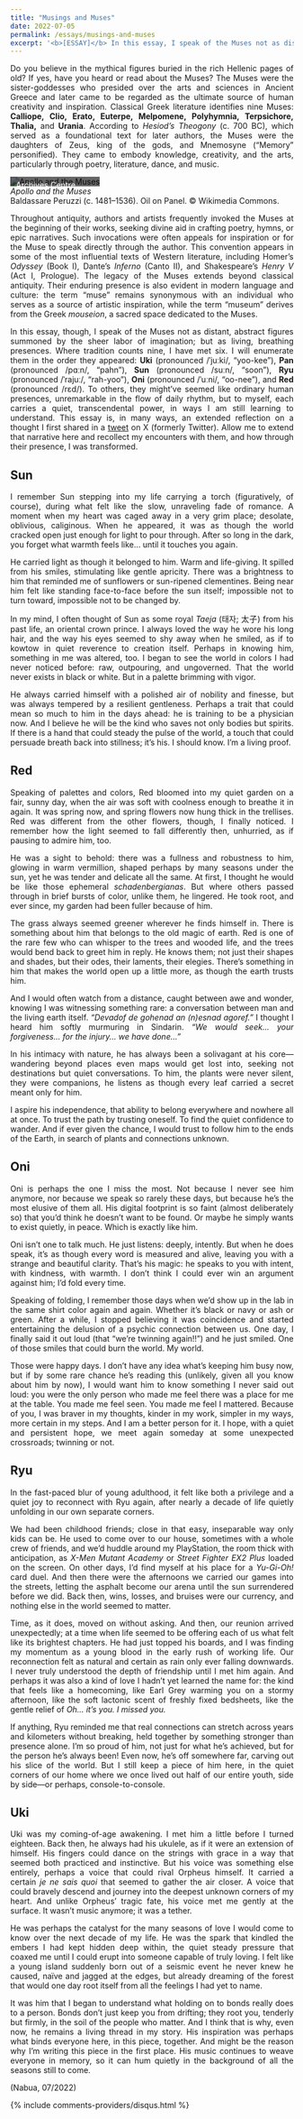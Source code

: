 ```yaml
--- 
title: "Musings and Muses" 
date: 2022-07-05 
permalink: /essays/musings-and-muses 
excerpt: '<b>[ESSAY]</b> In this essay, I speak of the Muses not as distant, abstract figures summoned by the sheer labor of imagination; but as living, breathing presences. Where tradition counts nine, I have met six. I will enumerate them in the order they appeared: Uki, Pan, Sun, Ryu, Oni, and Red. To others, they might’ve seemed like ordinary human presences, unremarkable in the flow of daily rhythm, but to myself, each carries a quiet, transcendental power, in ways I am still learning to understand. This essay is, in many ways, an extended reflection on a thought I first shared in a tweet on X (formerly Twitter). Allow me to extend that narrative here and recollect my encounters with them, and how through their presence, I was transformed.' 
---
```


<div style="text-align: justify;">
  <p>Do you believe in the mythical figures buried in the rich Hellenic pages of old? If yes, have you heard or read about the Muses? The Muses were the sister-goddesses who presided over the arts and sciences in Ancient Greece and later came to be regarded as the ultimate source of human creativity and inspiration. Classical Greek literature identifies nine Muses: <strong>Calliope, Clio, Erato, Euterpe, Melpomene, Polyhymnia, Terpsichore, Thalia,</strong> and <strong>Urania</strong>. According to <em>Hesiod’s Theogony</em> (c. 700 BC), which served as a foundational text for later authors, the Muses were the daughters of Zeus, king of the gods, and Mnemosyne (“Memory” personified). They came to embody knowledge, creativity, and the arts, particularly through poetry, literature, dance, and music.</p>

<figure class="hover-caption">
  <img src="https://upload.wikimedia.org/wikipedia/commons/4/40/Baldassare_Peruzzi_-_Dance_of_Apollo_and_the_Muses.jpg" alt="Apollo and the Muses">

  <!-- hover caption -->
  <div class="hover-box">
    Image credit: Camden Local Studies and Archives Centre
  </div>
</figure>

<style>
figure {
  margin: 0;
  padding: 0;
}

img {
  display: block;   /* removes inline spacing */
  margin: 0;
  padding: 0;
  border: none;
}
  
.hover-caption {
  position: relative;
  display: inline-block;
  overflow: hidden;
}

.hover-caption img {
  display: block;
  height: auto;
  max-width: 100%; /* stays responsive, but won’t shrink unnaturally */
}

.hover-box {
  position: absolute;
  bottom: -100%; /* hidden initially */
  left: 0;
  width: 100%;
  background: rgba(0,0,0,0.6);
  color: #fff;
  padding: 10px;
  font-size: 14px;
  line-height: 1.4;
  transition: bottom 0.4s ease;
}

.hover-caption:hover .hover-box {
  bottom: 0; /* slides up on hover */
}
</style>
  <figcaption>
    <em>Apollo and the Muses</em><br>
    Baldassare Peruzzi (c. 1481–1536). Oil on Panel. © Wikimedia Commons.
  </figcaption>

  <p>Throughout antiquity, authors and artists frequently invoked the Muses at the beginning of their works, seeking divine aid in crafting poetry, hymns, or epic narratives. Such invocations were often appeals for inspiration or for the Muse to speak directly through the author. This convention appears in some of the most influential texts of Western literature, including Homer’s <em>Odyssey</em> (Book I), Dante’s <em>Inferno</em> (Canto II), and Shakespeare’s <em>Henry V</em> (Act I, Prologue). The legacy of the Muses extends beyond classical antiquity. Their enduring presence is also evident in modern language and culture: the term “muse” remains synonymous with an individual who serves as a source of artistic inspiration, while the term “museum” derives from the Greek <em>mouseion</em>, a sacred space dedicated to the Muses.</p>

  <p>In this essay, though, I speak of the Muses not as distant, abstract figures summoned by the sheer labor of imagination; but as living, breathing presences. Where tradition counts nine, I have met six. I will enumerate them in the order they appeared: <strong>Uki</strong> (pronounced /ˈjuːki/, “yoo-kee”), <strong>Pan</strong> (pronounced /pɑːn/, “pahn”), <strong>Sun</strong> (pronounced /suːn/, “soon”), <strong>Ryu</strong> (pronounced /ˈrajuː/, “rah-yoo”), <strong>Oni</strong> (pronounced /ˈuːni/, “oo-nee”), and <strong>Red</strong> (pronounced /rɛd/). To others, they might’ve seemed like ordinary human presences, unremarkable in the flow of daily rhythm, but to myself, each carries a quiet, transcendental power, in ways I am still learning to understand. This essay is, in many ways, an extended reflection on a thought I first shared in a <a href="https://x.com/ricryanxd/status/1544129581963411456" target="_blank">tweet</a> on X (formerly Twitter). Allow me to extend that narrative here and recollect my encounters with them, and how through their presence, I was transformed.</p>

  <h2 id="sun">Sun</h2>
  <p>I remember Sun stepping into my life carrying a torch (figuratively, of course), during what felt like the slow, unraveling fade of romance. A moment when my heart was caged away in a very grim place; desolate, oblivious, caliginous. When he appeared, it was as though the world cracked open just enough for light to pour through. After so long in the dark, you forget what warmth feels like… until it touches you again.</p>
  <p>He carried light as though it belonged to him. Warm and life-giving. It spilled from his smiles, stimulating like gentle apricity. There was a brightness to him that reminded me of sunflowers or sun-ripened clementines. Being near him felt like standing face-to-face before the sun itself; impossible not to turn toward, impossible not to be changed by.</p>
  <p>In my mind, I often thought of Sun as some royal <em>Taeja</em> (태자; 太子) from his past life, an oriental crown prince. I always loved the way he wore his long hair, and the way his eyes seemed to shy away when he smiled, as if to kowtow in quiet reverence to creation itself. Perhaps in knowing him, something in me was altered, too. I began to see the world in colors I had never noticed before: raw, outpouring, and ungoverned. That the world never exists in black or white. But in a palette brimming with vigor.</p>
  <p>He always carried himself with a polished air of nobility and finesse, but was always tempered by a resilient gentleness. Perhaps a trait that could mean so much to him in the days ahead: he is training to be a physician now. And I believe he will be the kind who saves not only bodies but spirits. If there is a hand that could steady the pulse of the world, a touch that could persuade breath back into stillness; it’s his. I should know. I’m a living proof.</p>

  <h2 id="red">Red</h2>
  <p>Speaking of palettes and colors, Red bloomed into my quiet garden on a fair, sunny day, when the air was soft with coolness enough to breathe it in again. It was spring now, and spring flowers now hung thick in the trellises. Red was different from the other flowers, though, I finally noticed. I remember how the light seemed to fall differently then, unhurried, as if pausing to admire him, too.</p>
  <p>He was a sight to behold: there was a fullness and robustness to him, glowing in warm vermillion, shaped perhaps by many seasons under the sun, yet he was tender and delicate all the same. At first, I thought he would be like those ephemeral <em>schadenbergianas</em>. But where others passed through in brief bursts of color, unlike them, he lingered. He took root, and ever since, my garden had been fuller because of him.</p>
  <p>The grass always seemed greener wherever he finds himself in. There is something about him that belongs to the old magic of earth. Red is one of the rare few who can whisper to the trees and wooded life, and the trees would bend back to greet him in reply. He knows them; not just their shapes and shades, but their odes, their laments, their elegies. There’s something in him that makes the world open up a little more, as though the earth trusts him.</p>
  <p>And I would often watch from a distance, caught between awe and wonder, knowing I was witnessing something rare: a conversation between man and the living earth itself. <em>“Devadof de gohenad an (n)esnad agoref.”</em> I thought I heard him softly murmuring in Sindarin. <em>“We would seek... your forgiveness... for the injury... we have done…”</em></p>
  <p>In his intimacy with nature, he has always been a solivagant at his core—wandering beyond places even maps would get lost into, seeking not destinations but quiet conversations. To him, the plants were never silent, they were companions, he listens as though every leaf carried a secret meant only for him.</p>
  <p>I aspire his independence, that ability to belong everywhere and nowhere all at once. To trust the path by trusting oneself. To find the quiet confidence to wander. And if ever given the chance, I would trust to follow him to the ends of the Earth, in search of plants and connections unknown.</p>

  <h2 id="oni">Oni</h2>
  <p>Oni is perhaps the one I miss the most. Not because I never see him anymore, nor because we speak so rarely these days, but because he’s the most elusive of them all. His digital footprint is so faint (almost deliberately so) that you’d think he doesn’t want to be found. Or maybe he simply wants to exist quietly, in peace. Which is exactly like him.</p>
  <p>Oni isn’t one to talk much. He just listens: deeply, intently. But when he does speak, it’s as though every word is measured and alive, leaving you with a strange and beautiful clarity. That’s his magic: he speaks to you with intent, with kindness, with warmth. I don’t think I could ever win an argument against him; I’d fold every time.</p>
  <p>Speaking of folding, I remember those days when we’d show up in the lab in the same shirt color again and again. Whether it’s black or navy or ash or green. After a while, I stopped believing it was coincidence and started entertaining the delusion of a psychic connection between us. One day, I finally said it out loud (that “we’re twinning again!!”) and he just smiled. One of those smiles that could burn the world. My world.</p>
  <p>Those were happy days. I don’t have any idea what’s keeping him busy now, but if by some rare chance he’s reading this (unlikely, given all you know about him by now), I would want him to know something I never said out loud: you were the only person who made me feel there was a place for me at the table. You made me feel seen. You made me feel I mattered. Because of you, I was braver in my thoughts, kinder in my work, simpler in my ways, more certain in my steps. And I am a better person for it. I hope, with a quiet and persistent hope, we meet again someday at some unexpected crossroads; twinning or not.</p>

  <h2 id="ryu">Ryu</h2>
  <p>In the fast-paced blur of young adulthood, it felt like both a privilege and a quiet joy to reconnect with Ryu again, after nearly a decade of life quietly unfolding in our own separate corners.</p>
  <p>We had been childhood friends; close in that easy, inseparable way only kids can be. He used to come over to our house, sometimes with a whole crew of friends, and we’d huddle around my PlayStation, the room thick with anticipation, as <em>X-Men Mutant Academy</em> or <em>Street Fighter EX2 Plus</em> loaded on the screen. On other days, I’d find myself at his place for a <em>Yu-Gi-Oh!</em> card duel. And then there were the afternoons we carried our games into the streets, letting the asphalt become our arena until the sun surrendered before we did. Back then, wins, losses, and bruises were our currency, and nothing else in the world seemed to matter.</p>
  <p>Time, as it does, moved on without asking. And then, our reunion arrived unexpectedly; at a time when life seemed to be offering each of us what felt like its brightest chapters. He had just topped his boards, and I was finding my momentum as a young blood in the early rush of working life. Our reconnection felt as natural and certain as rain only ever falling downwards. I never truly understood the depth of friendship until I met him again. And perhaps it was also a kind of love I hadn’t yet learned the name for: the kind that feels like a homecoming, like Earl Grey warming you on a stormy afternoon, like the soft lactonic scent of freshly fixed bedsheets, like the gentle relief of <em>Oh… it’s you. I missed you.</em></p>
  <p>If anything, Ryu reminded me that real connections can stretch across years and kilometers without breaking, held together by something stronger than presence alone. I’m so proud of him, not just for what he’s achieved, but for the person he’s always been! Even now, he’s off somewhere far, carving out his slice of the world. But I still keep a piece of him here, in the quiet corners of our home where we once lived out half of our entire youth, side by side—or perhaps, console-to-console.</p>

  <h2 id="uki">Uki</h2>
  <p>Uki was my coming-of-age awakening. I met him a little before I turned eighteen. Back then, he always had his ukulele, as if it were an extension of himself. His fingers could dance on the strings with grace in a way that seemed both practiced and instinctive. But his voice was something else entirely, perhaps a voice that could rival Orpheus himself. It carried a certain <em>je ne sais quoi</em> that seemed to gather the air closer. A voice that could bravely descend and journey into the deepest unknown corners of my heart. And unlike Orpheus’ tragic fate, his voice met me gently at the surface. It wasn’t music anymore; it was a tether.</p>
  <p>He was perhaps the catalyst for the many seasons of love I would come to know over the next decade of my life. He was the spark that kindled the embers I had kept hidden deep within, the quiet steady pressure that coaxed me until I could erupt into someone capable of truly loving. I felt like a young island suddenly born out of a seismic event he never knew he caused, naïve and jagged at the edges, but already dreaming of the forest that would one day root itself from all the feelings I had yet to name.</p>
  <p>It was him that I began to understand what holding on to bonds really does to a person. Bonds don’t just keep you from drifting; they root you, tenderly but firmly, in the soil of the people who matter. And I think that is why, even now, he remains a living thread in my story. His inspiration was perhaps what binds everyone here, in this piece, together. And might be the reason why I’m writing this piece in the first place. His music continues to weave everyone in memory, so it can hum quietly in the background of all the seasons still to come.</p>

  (Nabua, 07/2022)
</div>

{% include comments-providers/disqus.html %}

